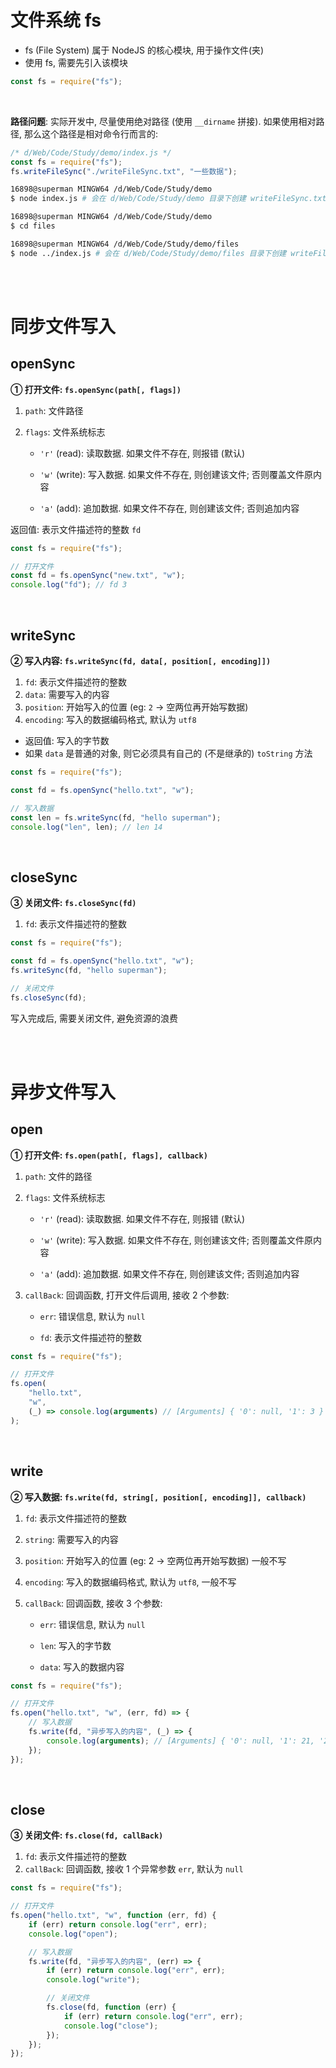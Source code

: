 # 文件系统 fs

-   fs (File System) 属于 NodeJS 的核心模块, 用于操作文件(夹)
-   使用 fs, 需要先引入该模块

```js
const fs = require("fs");
```

<br>

**路径问题**: 实际开发中, 尽量使用绝对路径 (使用 `__dirname` 拼接). 如果使用相对路径, 那么这个路径是相对命令行而言的:

```js
/* d/Web/Code/Study/demo/index.js */
const fs = require("fs");
fs.writeFileSync("./writeFileSync.txt", "一些数据");
```

```bash
16898@superman MINGW64 /d/Web/Code/Study/demo
$ node index.js # 会在 d/Web/Code/Study/demo 目录下创建 writeFileSync.txt 并写入 '一些数据'

16898@superman MINGW64 /d/Web/Code/Study/demo
$ cd files

16898@superman MINGW64 /d/Web/Code/Study/demo/files
$ node ../index.js # 会在 d/Web/Code/Study/demo/files 目录下创建 writeFileSync.txt 并写入 '一些数据'
```

<br><br>

# 同步文件写入

## openSync

**① 打开文件: `fs.openSync(path[, flags])`**

1. `path`: 文件路径

2. `flags`: 文件系统标志

    - `'r'` (read): 读取数据. 如果文件不存在, 则报错 (默认)

    - `'w'` (write): 写入数据. 如果文件不存在, 则创建该文件; 否则覆盖文件原内容

    - `'a'` (add): 追加数据. 如果文件不存在, 则创建该文件; 否则追加内容

返回值: 表示文件描述符的整数 `fd`

```js
const fs = require("fs");

// 打开文件
const fd = fs.openSync("new.txt", "w");
console.log("fd"); // fd 3
```

<br>

## writeSync

**② 写入内容: `fs.writeSync(fd, data[, position[, encoding]])`**

1. `fd`: 表示文件描述符的整数
2. `data`: 需要写入的内容
3. `position`: 开始写入的位置 (eg: `2` → 空两位再开始写数据)
4. `encoding`: 写入的数据编码格式, 默认为 `utf8`

-   返回值: 写入的字节数
-   如果 `data` 是普通的对象, 则它必须具有自己的 (不是继承的) `toString` 方法

```js
const fs = require("fs");

const fd = fs.openSync("hello.txt", "w");

// 写入数据
const len = fs.writeSync(fd, "hello superman");
console.log("len", len); // len 14
```

<br>

## closeSync

**③ 关闭文件: `fs.closeSync(fd)`**

1. `fd`: 表示文件描述符的整数

```js
const fs = require("fs");

const fd = fs.openSync("hello.txt", "w");
fs.writeSync(fd, "hello superman");

// 关闭文件
fs.closeSync(fd);
```

写入完成后, 需要关闭文件, 避免资源的浪费

<br><br>

# 异步文件写入

## open

**① 打开文件: `fs.open(path[, flags], callback)`**

1. `path`: 文件的路径

2. `flags`: 文件系统标志

    - `'r'` (read): 读取数据. 如果文件不存在, 则报错 (默认)

    - `'w'` (write): 写入数据. 如果文件不存在, 则创建该文件; 否则覆盖文件原内容

    - `'a'` (add): 追加数据. 如果文件不存在, 则创建该文件; 否则追加内容

3. `callBack`: 回调函数, 打开文件后调用, 接收 2 个参数:

    - `err`: 错误信息, 默认为 `null`

    - `fd`: 表示文件描述符的整数

```js
const fs = require("fs");

// 打开文件
fs.open(
    "hello.txt",
    "w",
    (_) => console.log(arguments) // [Arguments] { '0': null, '1': 3 }
);
```

<br>

## write

**② 写入数据: `fs.write(fd, string[, position[, encoding]], callback)`**

1. `fd`: 表示文件描述符的整数

2. `string`: 需要写入的内容

3. `position`: 开始写入的位置 (eg: 2 → 空两位再开始写数据) 一般不写

4. `encoding`: 写入的数据编码格式, 默认为 `utf8`, 一般不写

5. `callBack`: 回调函数, 接收 3 个参数:

    - `err`: 错误信息, 默认为 `null`

    - `len`: 写入的字节数

    - `data`: 写入的数据内容

```js
const fs = require("fs");

// 打开文件
fs.open("hello.txt", "w", (err, fd) => {
    // 写入数据
    fs.write(fd, "异步写入的内容", (_) => {
        console.log(arguments); // [Arguments] { '0': null, '1': 21, '2': '异步写入的内容' }
    });
});
```

<br>

## close

**③ 关闭文件: `fs.close(fd, callBack)`**

1. `fd`: 表示文件描述符的整数
2. `callBack`: 回调函数, 接收 1 个异常参数 `err`, 默认为 `null`

```js
const fs = require("fs");

// 打开文件
fs.open("hello.txt", "w", function (err, fd) {
    if (err) return console.log("err", err);
    console.log("open");

    // 写入数据
    fs.write(fd, "异步写入的内容", (err) => {
        if (err) return console.log("err", err);
        console.log("write");

        // 关闭文件
        fs.close(fd, function (err) {
            if (err) return console.log("err", err);
            console.log("close");
        });
    });
});
```

<br>
